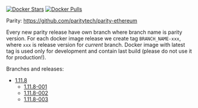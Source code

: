 [![Docker Stars](https://img.shields.io/docker/stars/exodusmovement/parity.svg?style=flat-square)](https://hub.docker.com/r/exodusmovement/parity/)
[![Docker Pulls](https://img.shields.io/docker/pulls/exodusmovement/parity.svg?style=flat-square)](https://hub.docker.com/r/exodusmovement/parity/)

Parity: https://github.com/paritytech/parity-ethereum

Every new parity release have own branch where branch name is parity version. For each docker image release we create tag `BRANCH_NAME-xxx`, where `xxx` is release version for *current* branch. Docker image with latest tag is used only for development and contain last build (please do not use it for production!).

Branches and releases:

  - [1.11.8](https://github.com/ExodusMovement/docker-parity/tree/1.11.8)
    - [1.11.8-001](https://github.com/ExodusMovement/docker-parity/tree/1.11.8-001)
    - [1.11.8-002](https://github.com/ExodusMovement/docker-parity/tree/1.11.8-002)
    - [1.11.8-003](https://github.com/ExodusMovement/docker-parity/tree/1.11.8-003)
